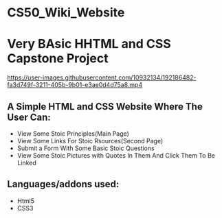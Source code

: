 # CS50_Wiki_Website
<h1>Very BAsic HHTML and CSS Capstone Project</h1>


https://user-images.githubusercontent.com/10932134/192186482-fa3d749f-3211-405b-9b01-e3ae0d4d75a8.mp4




## A Simple HTML and CSS Website Where The User Can:

- View Some Stoic Principles(Main Page)
- View Some Links For Stoic Rsources(Second Page)
- Submit a Form With Some Basic Stoic Questions
- View Some Stoic Pictures with Quotes In Them And Click Them To Be Linked

## Languages/addons used:
- Html5
- CSS3
